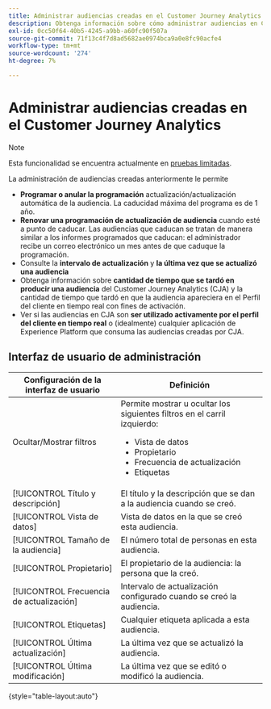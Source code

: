 ```yaml
---
title: Administrar audiencias creadas en el Customer Journey Analytics
description: Obtenga información sobre cómo administrar audiencias en Customer Journey Analytics
exl-id: 0cc50f64-40b5-4245-a9bb-a60fc90f507a
source-git-commit: 71f13c4f7d8ad5682ae0974bca9a0e8fc90acfe4
workflow-type: tm+mt
source-wordcount: '274'
ht-degree: 7%

---
```


# Administrar audiencias creadas en el Customer Journey Analytics

>[!NOTE]
>
>Esta funcionalidad se encuentra actualmente en [pruebas limitadas](/help/release-notes/releases.md).

La administración de audiencias creadas anteriormente le permite

* **Programar o anular la programación** actualización/actualización automática de la audiencia. La caducidad máxima del programa es de 1 año.
* **Renovar una programación de actualización de audiencia** cuando esté a punto de caducar. Las audiencias que caducan se tratan de manera similar a los informes programados que caducan: el administrador recibe un correo electrónico un mes antes de que caduque la programación.
* Consulte la **intervalo de actualización** y **la última vez que se actualizó una audiencia**
* Obtenga información sobre **cantidad de tiempo que se tardó en producir una audiencia** del Customer Journey Analytics (CJA) y la cantidad de tiempo que tardó en que la audiencia apareciera en el Perfil del cliente en tiempo real con fines de activación.
* Ver si las audiencias en CJA son **ser utilizado activamente por el perfil del cliente en tiempo real** o (idealmente) cualquier aplicación de Experience Platform que consuma las audiencias creadas por CJA.

## Interfaz de usuario de administración

| Configuración de la interfaz de usuario | Definición |
| --- | --- |
| Ocultar/Mostrar filtros | Permite mostrar u ocultar los siguientes filtros en el carril izquierdo: <ul><li>Vista de datos</li><li>Propietario</li><li>Frecuencia de actualización</li><li>Etiquetas</li></ul> |
| [!UICONTROL Título y descripción] | El título y la descripción que se dan a la audiencia cuando se creó. |
| [!UICONTROL Vista de datos] | Vista de datos en la que se creó esta audiencia. |
| [!UICONTROL Tamaño de la audiencia] | El número total de personas en esta audiencia. |
| [!UICONTROL Propietario] | El propietario de la audiencia: la persona que la creó. |
| [!UICONTROL Frecuencia de actualización] | Intervalo de actualización configurado cuando se creó la audiencia. |
| [!UICONTROL Etiquetas] | Cualquier etiqueta aplicada a esta audiencia. |
| [!UICONTROL  Última actualización] | La última vez que se actualizó la audiencia. |
| [!UICONTROL Última modificación] | La última vez que se editó o modificó la audiencia. |

{style=&quot;table-layout:auto&quot;}
